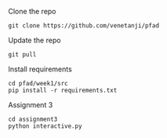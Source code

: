Clone the repo
```
git clone https://github.com/venetanji/pfad
```

Update the repo
```
git pull
```

Install requirements
```
cd pfad/week1/src
pip install -r requirements.txt
```

Assignment 3
```
cd assignment3
python interactive.py
```


